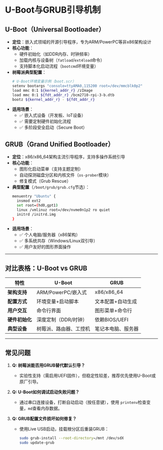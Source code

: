 # **U-Boot与GRUB引导机制**

## **U-Boot（Universal Bootloader）**

- **定位**：嵌入式领域的开源引导程序，专为ARM/PowerPC等非x86架构设计
- **核心功能**：
  - 硬件初始化（如DDR内存、时钟频率）
  - 加载内核与设备树（`fatload`/`ext4load`命令）
  - 支持脚本化启动流程（`bootcmd`环境变量）
- **树莓派典型配置**：
  ```bash
  # U-Boot环境变量示例（boot.scr）
  setenv bootargs "console=ttyAMA0,115200 root=/dev/mmcblk0p2"
  load mmc 0:1 ${kernel_addr_r} /zImage
  load mmc 0:1 ${fdt_addr_r} /bcm2710-rpi-3-b.dtb
  bootz ${kernel_addr_r} - ${fdt_addr_r}
  ```
- **适用场景**：
   - ✅ 嵌入式设备（开发板、IoT设备）
   - ✅ 需要定制硬件初始化流程
   - ✅ 多阶段安全启动（Secure Boot）

## **GRUB（Grand Unified Bootloader）**

- **定位**：x86/x86_64架构主流引导程序，支持多操作系统引导
- **核心功能**：
  - 图形化启动菜单（支持主题定制）
  - 自动探测磁盘分区和内核文件（`os-prober`模块）
  - 修复模式（Grub Rescue）
- **典型配置**（`/boot/grub/grub.cfg`节选）：
  ```bash
  menuentry "Ubuntu" {
    insmod ext2
    set root=(hd0,gpt1)
    linux /vmlinuz root=/dev/nvme0n1p2 ro quiet
    initrd /initrd.img
  }
  ```
- **适用场景**：
  - ✅ 个人电脑/服务器（x86架构）
  - ✅ 多系统共存（Windows/Linux双引导）
  - ✅ 用户友好的图形界面操作

---

## **对比表格：U-Boot vs GRUB**

| **特性**       | **U-Boot**       | **GRUB**     |
| -------------------- | ---------------------- | ------------------ |
| **架构支持**   | ARM/PowerPC/嵌入式     | x86/x86_64         |
| **配置方式**   | 环境变量+启动脚本      | 文本配置+自动生成  |
| **用户交互**   | 命令行界面             | 图形菜单+命令行    |
| **硬件初始化** | 深度定制（DDR/时钟）   | 依赖BIOS/UEFI      |
| **典型设备**   | 树莓派、路由器、工控机 | 笔记本电脑、服务器 |

---

## **常见问题**

1. **Q: 树莓派能否用GRUB替代默认引导？**

   - 实验性支持（需启用UEFI固件），但稳定性较差，推荐优先使用U-Boot或原厂引导。
2. **Q: U-Boot如何调试启动失败问题？**

   - 通过串口连接设备，打断自动启动（按任意键），使用 `printenv`检查变量，`md`查看内存数据。
3. **Q: GRUB配置文件损坏如何修复？**

   - 使用Live USB启动，挂载根分区后重装GRUB：
     ```bash
     sudo grub-install --root-directory=/mnt /dev/sdX
     sudo update-grub
     ```
